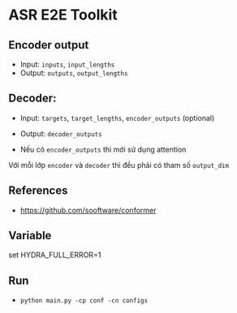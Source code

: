 # ASR E2E Toolkit


## Encoder output
- Input: `inputs`, `input_lengths`
- Output: `outputs`, `output_lengths`

## Decoder:
- Input: `targets`, `target_lengths`, `encoder_outputs` (optional)
- Output: `decoder_outputs`

- Nếu có `encoder_outputs` thì mới sử dụng attention

Với mỗi lớp `encoder` và `decoder` thì đều phải có tham số `output_dim`

## References
- https://github.com/sooftware/conformer

## Variable
set HYDRA_FULL_ERROR=1

## Run
- `python main.py -cp conf -cn configs`